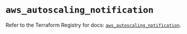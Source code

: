 # `aws_autoscaling_notification`

Refer to the Terraform Registry for docs: [`aws_autoscaling_notification`](https://registry.terraform.io/providers/hashicorp/aws/5.50.0/docs/resources/autoscaling_notification).
